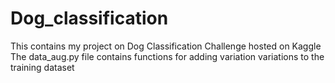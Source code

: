 # Dog_classification
This contains my project on Dog Classification Challenge hosted on Kaggle
The data_aug.py file contains functions for adding variation variations to the training dataset
